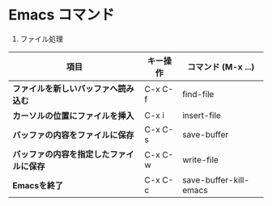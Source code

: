 # Emacs コマンド
1. ファイル処理
 
| 項目           | キー操作                               | コマンド (M-x ...)                    |
| -------------- | ---------------------------------------------- | ---------------------------------------------- |
| **ファイルを新しいバッファへ読み込む**       | C-x C-f | find-file          |
| **カーソルの位置にファイルを挿入**   | C-x i | insert-file |
| **バッファの内容をファイルに保存**   | C-x C-s                 | save-buffer                    |
| **バッファの内容を指定したファイルに保存**| C-x C-w      | write-file                  |
| **Emacsを終了**   | C-x C-c       | save-buffer-kill-emacs    |

